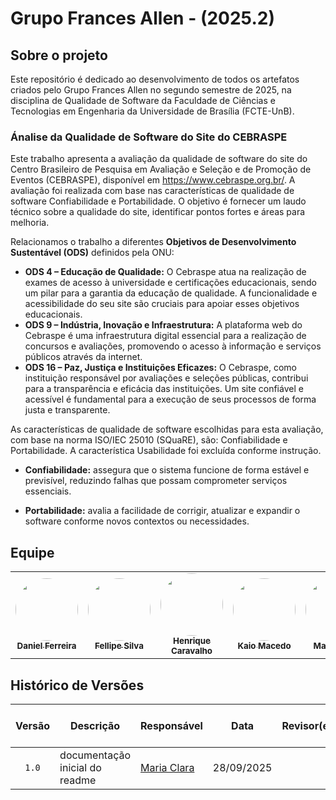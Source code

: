 # Grupo Frances Allen - (2025.2)

## Sobre o projeto

Este repositório é dedicado ao desenvolvimento de todos os artefatos criados pelo Grupo Frances Allen no segundo semestre de 2025, na disciplina de Qualidade de Software da Faculdade de Ciências e Tecnologias em Engenharia da Universidade de Brasília (FCTE-UnB).

### Ánalise da Qualidade de Software do Site do CEBRASPE

Este trabalho apresenta a avaliação da qualidade de software do site do Centro Brasileiro de Pesquisa em Avaliação e Seleção e de Promoção de Eventos (CEBRASPE), disponível em https://www.cebraspe.org.br/. A avaliação foi realizada com base nas características de qualidade de software Confiabilidade e Portabilidade. O objetivo é fornecer um laudo técnico sobre a qualidade do site, identificar pontos fortes e áreas para melhoria. 

Relacionamos o trabalho a diferentes **Objetivos de Desenvolvimento Sustentável (ODS)** definidos pela ONU:  

- **ODS 4 – Educação de Qualidade:** O Cebraspe atua na realização de exames de acesso à universidade e certificações educacionais, sendo um pilar para a garantia da educação de qualidade. A funcionalidade e acessibilidade do seu site são cruciais para apoiar esses objetivos educacionais.
- **ODS 9 – Indústria, Inovação e Infraestrutura:** A plataforma web do Cebraspe é uma infraestrutura digital essencial para a realização de concursos e avaliações, promovendo o acesso à informação e serviços públicos através da internet.
- **ODS 16 – Paz, Justiça e Instituições Eficazes:** O Cebraspe, como instituição responsável por avaliações e seleções públicas, contribui para a transparência e eficácia das instituições. Um site confiável e acessível é fundamental para a execução de seus processos de forma justa e transparente.
 

As características de qualidade de software escolhidas para esta avaliação, com base na norma ISO/IEC 25010 (SQuaRE), são: Confiabilidade e Portabilidade. A característica Usabilidade foi excluída conforme instrução.

- **Confiabilidade:** assegura que o sistema funcione de forma estável e previsível, reduzindo falhas que possam comprometer serviços essenciais.  

- **Portabilidade:** avalia a facilidade de corrigir, atualizar e expandir o software conforme novos contextos ou necessidades.  



## Equipe

<table>
  <tr>
    <td align="center">
      <a href="https://github.com/DanielFsR">
        <img src="https://github.com/DanielFsR.png" width="100" height="100" style="border-radius: 50%; object-fit: cover;" alt=""/>
        <br /><sub><b>Daniel Ferreira</b></sub>
      </a>
    </td>
    <td align="center">
      <a href="https://github.com/fellipepcs">
        <img src="https://github.com/fellipepcs.png" width="100" height="100" style="border-radius: 50%; object-fit: cover;" alt=""/>
        <br /><sub><b>Fellipe Silva</b></sub>
      </a>
    </td>
    <td align="center">
      <a href="https://github.com/henriquecarv3">
        <img src="https://github.com/henriquecarv3.png" width="100" height="100" style="border-radius: 50%; object-fit: cover;" alt=""/>
        <br /><sub><b>Henrique Caravalho</b></sub>
      </a>
    </td>
    <td align="center">
      <a href="https://github.com/bigkaio">
        <img src="https://github.com/bigkaio.png" width="100" height="100" style="border-radius: 50%; object-fit: cover;" alt=""/>
        <br /><sub><b>Kaio Macedo</b></sub>
      </a>
    </td>
    <td align="center">
      <a href="https://github.com/alvezclari">
        <img src="https://github.com/alvezclari.png" width="100" height="100" style="border-radius: 50%; object-fit: cover;" alt=""/>
        <br /><sub><b>Maria Clara</b></sub>
      </a>
    </td>
    <td align="center">
      <a href="https://github.com/Natyrodrigues">
        <img src="https://github.com/Natyrodrigues.png" width="100" height="100" style="border-radius: 50%; object-fit: cover;" alt=""/>
        <br /><sub><b>Natalia Rodrigues</b></sub>
      </a>
    </td>
  </tr>
</table>


## Histórico de Versões

| Versão | Descrição | Responsável | Data  | Revisor(es) | Detalhes da Revisão | Data da revisão |
| :----: | --------- | --------- | :--------------: | ----------- | :-------------: | :-------------: |
| `1.0` | documentação inicial do readme | [Maria Clara](https://github.com/alvezclari) | 28/09/2025 | | | |
